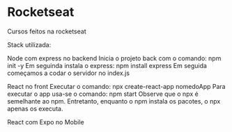# Rocketseat
Cursos feitos na rocketseat

Stack utilizada:

Node com express no backend
    Inicia o projeto back com o comando: npm init -y
    Em seguinda instala o express: npm install express
    Em seguida começamos a codar o servidor no index.js
    
React no front
    Executar o comando: npx create-react-app nomedoApp 
    Para executar o app usa-se o comando: npm start
    Observe que o npx é semelhante ao npm. Entretanto, enquanto o npm instala os pacotes, o npx apenas os executa.
    
React com Expo no Mobile
